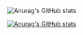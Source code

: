 ![Anurag's GitHub stats](https://github-readme-stats.vercel.app/api?username=chltmdgh522&show_icons=true&theme=radical)


[![Anurag's GitHub stats](https://github-readme-stats.vercel.app/api?username=chltmdgh522)](https://github.com/chltmdgh522/github-readme-stats)

[city_lights_repo]: https://github-readme-stats.vercel.app/api/pin/?username=chltmdgh522&repo=github-readme-stats&cache_seconds=86400&theme=city_lights
